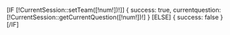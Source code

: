 [IF [!CurrentSession::setTeam([!num!])!]]
        {
            success: true,
            currentquestion: [!CurrentSession::getCurrentQuestion([!num!])!]
        }
[ELSE]
        {
            success: false
        }
[/IF]